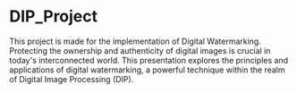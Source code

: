 # DIP_Project
This project is made for the implementation of Digital Watermarking. Protecting the ownership and authenticity of digital images is crucial in today's interconnected world. This presentation explores the principles and applications of digital watermarking, a powerful technique within the realm of Digital Image Processing (DIP).
